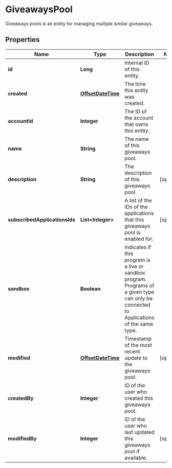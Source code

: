 

# GiveawaysPool

Giveaways pools is an entity for managing multiple similar giveaways.
## Properties

Name | Type | Description | Notes
------------ | ------------- | ------------- | -------------
**id** | **Long** | Internal ID of this entity. | 
**created** | [**OffsetDateTime**](OffsetDateTime.md) | The time this entity was created. | 
**accountId** | **Integer** | The ID of the account that owns this entity. | 
**name** | **String** | The name of this giveaways pool. | 
**description** | **String** | The description of this giveaways pool. |  [optional]
**subscribedApplicationsIds** | **List&lt;Integer&gt;** | A list of the IDs of the applications that this giveaways pool is enabled for. |  [optional]
**sandbox** | **Boolean** | Indicates if this program is a live or sandbox program. Programs of a given type can only be connected to Applications of the same type. | 
**modified** | [**OffsetDateTime**](OffsetDateTime.md) | Timestamp of the most recent update to the giveaways pool. |  [optional]
**createdBy** | **Integer** | ID of the user who created this giveaways pool. | 
**modifiedBy** | **Integer** | ID of the user who last updated this giveaways pool if available. |  [optional]



